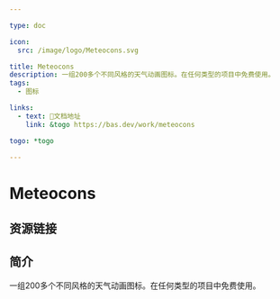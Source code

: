 ```yaml
---

type: doc

icon:
  src: /image/logo/Meteocons.svg

title: Meteocons
description: 一组200多个不同风格的天气动画图标。在任何类型的项目中免费使用。
tags:
  - 图标

links:
  - text: 📖文档地址
    link: &togo https://bas.dev/work/meteocons

togo: *togo

---
```


<ShowLogo />

# Meteocons

<ShowTags />

<ShowBreadcrumb />

## 资源链接

<ShowLinks />

## 简介

一组200多个不同风格的天气动画图标。在任何类型的项目中免费使用。
